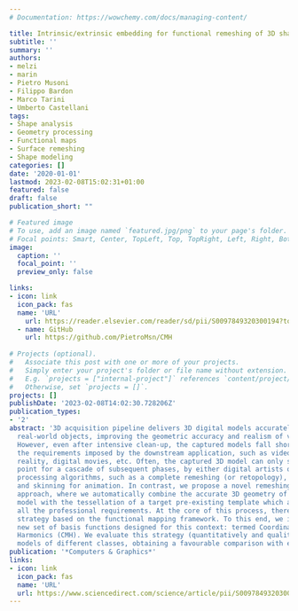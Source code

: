 ```yaml
---
# Documentation: https://wowchemy.com/docs/managing-content/

title: Intrinsic/extrinsic embedding for functional remeshing of 3D shapes
subtitle: ''
summary: ''
authors:
- melzi
- marin
- Pietro Musoni
- Filippo Bardon
- Marco Tarini
- Umberto Castellani
tags:
- Shape analysis
- Geometry processing
- Functional maps
- Surface remeshing
- Shape modeling
categories: []
date: '2020-01-01'
lastmod: 2023-02-08T15:02:31+01:00
featured: false
draft: false
publication_short: ""

# Featured image
# To use, add an image named `featured.jpg/png` to your page's folder.
# Focal points: Smart, Center, TopLeft, Top, TopRight, Left, Right, BottomLeft, Bottom, BottomRight.
image:
  caption: ''
  focal_point: ''
  preview_only: false

links:
- icon: link
  icon_pack: fas
  name: 'URL'
    url: https://reader.elsevier.com/reader/sd/pii/S0097849320300194?token=A4863AC87E8DEE6D9DB93E0D0A82B9E73546D60608F9626ED4979759D5E53CB52B9F4C53C71C59F147B6E7A87E5DAD37&originRegion=eu-west-1&originCreation=20230406125403
  - name: GitHub
    url: https://github.com/PietroMsn/CMH
    
# Projects (optional).
#   Associate this post with one or more of your projects.
#   Simply enter your project's folder or file name without extension.
#   E.g. `projects = ["internal-project"]` references `content/project/deep-learning/index.md`.
#   Otherwise, set `projects = []`.
projects: []
publishDate: '2023-02-08T14:02:30.728206Z'
publication_types:
- '2'
abstract: '3D acquisition pipeline delivers 3D digital models accurately representing
  real-world objects, improving the geometric accuracy and realism of virtual reconstructions.
  However, even after intensive clean-up, the captured models fall short of many of
  the requirements imposed by the downstream application, such as video-games, virtual
  reality, digital movies, etc. Often, the captured 3D model can only serve as a starting
  point for a cascade of subsequent phases, by either digital artists or geometry
  processing algorithms, such as a complete remeshing (or retopology), surface parameterization,
  and skinning for animation. In contrast, we propose a novel remeshing-by-matching
  approach, where we automatically combine the accurate 3D geometry of the captured
  model with the tessellation of a target pre-existing template which already satisfies
  all the professional requirements. At the core of this process, there is a matching
  strategy based on the functional mapping framework. To this end, we introduce a
  new set of basis functions designed for this context: termed Coordinates Manifold
  Harmonics (CMH). We evaluate this strategy (quantitatively and qualitatively) over
  models of different classes, obtaining a favourable comparison with existing methods.'
publication: '*Computers & Graphics*'
links:
- icon: link
  icon_pack: fas
  name: 'URL'
  url: https://www.sciencedirect.com/science/article/pii/S0097849320300194
---
```

